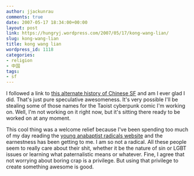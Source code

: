 ```yaml
---
author: jjackunrau
comments: true
date: 2007-05-17 18:34:00+00:00
layout: post
link: https://hungryj.wordpress.com/2007/05/17/kong-wang-lian/
slug: kong-wang-lian
title: kong wang lian
wordpress_id: 1118
categories:
- religion
- 中国
tags:
- sf
---
```


I followed a link to [this alternate history of Chinese SF](http://nofearofthefuture.blogspot.com/2007/05/alternate-history-of-chinese-science.html) and am I ever glad I did.  That's just pure speculative awesomeness.  It's very possible I'll be stealing some of those names for the Taoist cyberpunk comic I'm working on.  Well, I'm not working on it right now, but it's sitting there ready to be worked on at any moment.  
  
This cool thing was a welcome relief because I've been spending too much of my day reading the [young anabaptist radicals website](http://young.anabaptistradicals.org) and the earnestness has been getting to me.    I am so not a radical.  All these people seem to really care about their shit, whether it be the nature of sin or LGBT issues or learning what paternalistic means or whatever.  Fine, I agree that not worrying about boring crap is a privilege.  But using that privilege to create something awesome is good.
